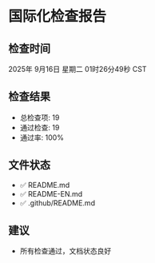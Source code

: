 # 国际化检查报告

## 检查时间
2025年 9月16日 星期二 01时26分49秒 CST

## 检查结果
- 总检查项: 19
- 通过检查: 19
- 通过率: 100%

## 文件状态
- ✅ README.md
- ✅ README-EN.md
- ✅ .github/README.md

## 建议
- 所有检查通过，文档状态良好
